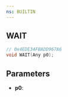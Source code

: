 ```yaml
---
ns: BUILTIN
---
```

## WAIT

```c
// 0x4EDE34FBADD967A6
void WAIT(Any p0);
```

## Parameters
* **p0**:
